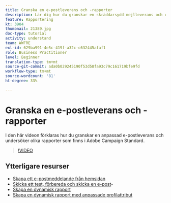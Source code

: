 ```yaml
---
title: Granska en e-postleverans och -rapporter
description: Lär dig hur du granskar en skräddarsydd mejlleverans och utforskar olika rapporter som finns i Adobe Campaign Standard.
feature: Rapportering
kt: 3904
thumbnail: 21389.jpg
doc-type: tutorial
activity: understand
team: WWFRE
exl-id: 629ba991-4e5c-419f-a32c-c632445afaf1
role: Business Practitioner
level: Beginner
translation-type: tm+mt
source-git-commit: ada0b029245190f53d58fa93c79c161719bfe9fd
workflow-type: tm+mt
source-wordcount: '81'
ht-degree: 33%

---
```


# Granska en e-postleverans och -rapporter

I den här videon förklaras hur du granskar en anpassad e-postleverans och undersöker olika rapporter som finns i Adobe Campaign Standard.

>[!VIDEO](https://video.tv.adobe.com/v/21389?quality=12)

## Ytterligare resurser

* [Skapa ett e-postmeddelande från hemsidan](/help/communication-channels/email/create-email-from-homepage.md)
* [Skicka ett test, förbereda och skicka en e-post](/help/communication-channels/email/sending-test-preparing-sending-email.md)-
* [Skapa en dynamisk rapport](/help/reporting/creating-a-dynamic-report.md)
* [Skapa en dynamisk rapport med anpassade profilattribut](/help/reporting/custom-profile-attributes-dynamic-reports.md)

